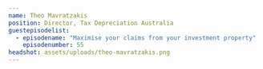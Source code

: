 ```yaml
---
name: Theo Mavratzakis
position: Director, Tax Depreciation Australia
guestepisodelist:
  - episodename: "Maximise your claims from your investment property" 
    episodenumber: 55
headshot: assets/uploads/theo-mavratzakis.png
---
```

